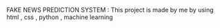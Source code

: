 FAKE NEWS PREDICTION SYSTEM : This project is made by me by using html , css , python , machine learning
